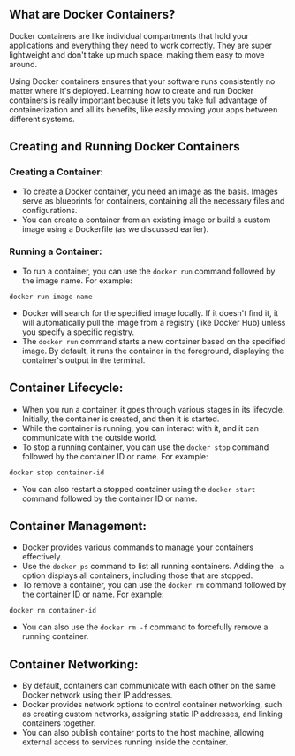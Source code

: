 [//]: # (4.1 Understanding Docker Containers)

## What are Docker Containers?
Docker containers are like individual compartments that hold your applications and everything they need to work correctly. They are super lightweight and don't take up much space, making them easy to move around. 

Using Docker containers ensures that your software runs consistently no matter where it's deployed. Learning how to create and run Docker containers is really important because it lets you take full advantage of containerization and all its benefits, like easily moving your apps between different systems.

## Creating and Running Docker Containers
### Creating a Container:
- To create a Docker container, you need an image as the basis. Images serve as blueprints for containers, containing all the necessary files and configurations.
- You can create a container from an existing image or build a custom image using a Dockerfile (as we discussed earlier).


### Running a Container:
- To run a container, you can use the `docker run` command followed by the image name. For example:
```
docker run image-name
```
- Docker will search for the specified image locally. If it doesn't find it, it will automatically pull the image from a registry (like Docker Hub) unless you specify a specific registry.
- The `docker run` command starts a new container based on the specified image. By default, it runs the container in the foreground, displaying the container's output in the terminal.


## Container Lifecycle:
- When you run a container, it goes through various stages in its lifecycle. Initially, the container is created, and then it is started.
- While the container is running, you can interact with it, and it can communicate with the outside world.
- To stop a running container, you can use the `docker stop` command followed by the container ID or name. For example:
```
docker stop container-id
```
- You can also restart a stopped container using the `docker start` command followed by the container ID or name.


## Container Management:
- Docker provides various commands to manage your containers effectively.
- Use the `docker ps` command to list all running containers. Adding the `-a` option displays all containers, including those that are stopped.
- To remove a container, you can use the `docker rm` command followed by the container ID or name. For example:
```
docker rm container-id
```
- You can also use the `docker rm -f` command to forcefully remove a running container.


## Container Networking:
- By default, containers can communicate with each other on the same Docker network using their IP addresses.
- Docker provides network options to control container networking, such as creating custom networks, assigning static IP addresses, and linking containers together.
- You can also publish container ports to the host machine, allowing external access to services running inside the container.
